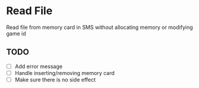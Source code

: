 # Read File
Read file from memory card in SMS without allocating memory or modifying game id

## TODO
- [ ] Add error message
- [ ] Handle inserting/removing memory card
- [ ] Make sure there is no side effect
